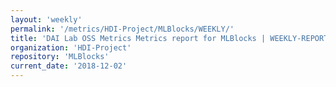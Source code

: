 ```yaml
---
layout: 'weekly'
permalink: '/metrics/HDI-Project/MLBlocks/WEEKLY/'
title: 'DAI Lab OSS Metrics Metrics report for MLBlocks | WEEKLY-REPORT-2018-12-02'
organization: 'HDI-Project'
repository: 'MLBlocks'
current_date: '2018-12-02'
---
```

